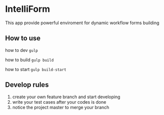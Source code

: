 # IntelliForm
This app provide powerful enviroment for dynamic workflow forms building

## How to use

how to dev ```gulp```

how to build ```gulp build```

how to start ```gulp build-start```

## Develop rules
1. create your own feature branch and start developing
2. write your test cases after your codes is done
3. notice the project master to merge your branch
